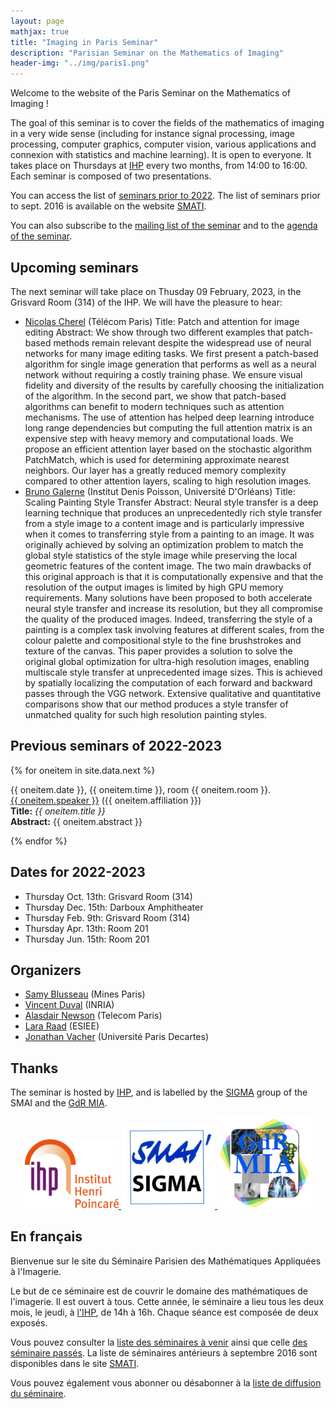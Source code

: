 ```yaml
---
layout: page
mathjax: true
title: "Imaging in Paris Seminar"
description: "Parisian Seminar on the Mathematics of Imaging"
header-img: "../img/paris1.png"
---
```


Welcome to the website of the Paris Seminar on the Mathematics of Imaging !  

The goal of this seminar is to cover the fields of the mathematics of imaging in a very wide sense (including for instance signal processing, image processing, computer graphics, computer vision, various applications and connexion with statistics and machine learning).  It is open to everyone. It takes place on Thursdays at [IHP](../coming/) every two months, from 14:00 to 16:00. Each seminar is composed of two presentations.

You can access the list of [seminars prior to 2022](past/). The list of seminars prior to sept. 2016 is available on the website  [SMATI](https://smati.wp.imt.fr/).

You can also subscribe to the [mailing list of the seminar](https://listes.telecom-paristech.fr/mailman/listinfo/imaging-in-paris) and to the [agenda of the seminar](https://calendar.google.com/calendar/embed?src=5rkj1deu2rj746hrni9819cb3s%40group.calendar.google.com&ctz=Europe%2FParis).




Upcoming seminars
-----
The next seminar will take place on Thusday 09 February, 2023, in the Grisvard Room (314) of the IHP. We will have the pleasure to hear:

- [Nicolas Cherel](https://perso.telecom-paristech.fr/nicherel/) (Télécom Paris)
Title: Patch and attention for image editing
Abstract: We show through two different examples that patch-based methods remain relevant despite the widespread use of neural networks for many image editing tasks. We first present a patch-based algorithm for single image generation that performs as well as a neural network without requiring a costly training phase. We ensure visual fidelity and diversity of the results by carefully choosing the initialization of the algorithm. In the second part, we show that patch-based algorithms can benefit to modern techniques such as attention mechanisms. The use of attention has helped deep learning introduce long range dependencies but computing the full attention matrix is an expensive step with heavy memory and computational loads. We propose an efficient attention layer based on the stochastic algorithm PatchMatch, which is used for determining approximate nearest neighbors. Our layer has a greatly reduced memory complexity compared to other attention layers, scaling to high resolution images.
- [Bruno Galerne](https://www.idpoisson.fr/galerne/) (Institut Denis Poisson, Université D'Orléans)
Title: Scaling Painting Style Transfer
Abstract: Neural style transfer is a deep learning technique that produces an unprecedentedly rich style transfer from a style image to a content image and is particularly impressive when it comes to transferring style from a painting to an image. It was originally achieved by solving an optimization problem to match the global style statistics of the style image while preserving the local geometric features of the content image. The two main drawbacks of this original approach is that it is computationally expensive and that the resolution of the output images is limited by high GPU memory requirements. Many solutions have been proposed to both accelerate neural style transfer and increase its resolution, but they all compromise the quality of the produced images. Indeed, transferring the style of a painting is a complex task involving features at different scales, from the colour palette and compositional style to the fine brushstrokes and texture of the canvas. This paper provides a solution to solve the original global optimization for ultra-high resolution images, enabling multiscale style transfer at unprecedented image sizes. This is achieved by spatially localizing the computation of each forward and backward passes through the VGG network. Extensive qualitative and quantitative comparisons show that our method produces a style transfer of unmatched quality for such high resolution painting styles.



Previous seminars of 2022-2023
-----

{% for oneitem in site.data.next %}
<p>
   {{ oneitem.date }}, {{ oneitem.time }}, room {{ oneitem.room }}.<br/>
  <a href="{{ oneitem.url }}">{{ oneitem.speaker }}</a>  ({{ oneitem.affiliation }})<br/>
  <b>Title:</b> <i>{{ oneitem.title }}</i><br/>
  <b>Abstract:</b> {{ oneitem.abstract }}
  </p>
{% endfor %}

Dates for 2022-2023
----
- Thursday Oct. 13th: Grisvard Room (314) 
- Thursday Dec. 15th: Darboux Amphitheater
- Thursday Feb. 9th: Grisvard Room (314)
- Thursday Apr. 13th: Room 201
- Thursday Jun. 15th: Room 201



Organizers
-----

- [Samy Blusseau](https://samyblusseau.jimdofree.com/) (Mines Paris)
- [Vincent Duval](https://who.rocq.inria.fr/Vincent.Duval/) (INRIA)
- [Alasdair Newson](https://sites.google.com/site/alasdairnewson/) (Telecom Paris)
- [Lara Raad](http://dev.ipol.im/~lraad/) (ESIEE)
- [Jonathan Vacher](https://jonathanvacher.github.io/) (Université Paris Decartes)


Thanks
-----

The seminar is hosted by [IHP](http://www.ihp.fr), and is labelled by the [SIGMA](http://smai.emath.fr/spip.php?article406) group of the SMAI and the [GdR MIA](gdr-mia.math.cnrs.fr).

<p align="center">

<a href="http://www.ihp.fr">
<img width="150" src="../img/logo-ihp.jpg"/>
</a>

<a href="http://smai.emath.fr/spip.php?article406">
<img width="150" src="../img/logo-sigma.jpg"/>
</a>

<a href="https://fadili.users.greyc.fr/mia/">
<img width="150" src="../img/logo-mia.jpg"/>
</a>

</p>


En français
-----

Bienvenue sur le site du Séminaire Parisien des Mathématiques Appliquées à l'Imagerie.

Le but de ce séminaire est de couvrir le domaine des mathématiques de l'imagerie. Il est ouvert à tous. Cette année, le séminaire a lieu tous les deux mois, le jeudi, à [l'IHP](venir/), de 14h à 16h. Chaque séance est composée de deux exposés.

Vous pouvez consulter la [liste des séminaires à venir](next/) ainsi que celle [des séminaire passés](past/). La liste de séminaires antérieurs à septembre 2016 sont disponibles dans le site [SMATI](https://smati.wp.imt.fr/).

Vous pouvez également vous abonner ou désabonner à la [liste de diffusion du séminaire](https://listes.telecom-paristech.fr/mailman/listinfo/imaging-in-paris).
